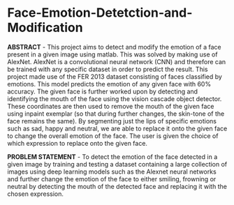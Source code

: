 # Face-Emotion-Detetction-and-Modification

**ABSTRACT** - This project aims to detect and modify the emotion of a face present in a given image using
matlab. This was solved by making use of AlexNet. AlexNet is a convolutional neural network
(CNN) and therefore can be trained with any specific dataset in order to predict the result. This
project made use of the FER 2013 dataset consisting of faces classified by emotions. This
model predicts the emotion of any given face with 60% accuracy. The given face is further
worked upon by detecting and identifying the mouth of the face using the vision cascade object
detector. These coordinates are then used to remove the mouth of the given face using inpaint
exemplar (so that during further changes, the skin-tone of the face remains the same). By
segmenting just the lips of specific emotions such as sad, happy and neutral, we are able to
replace it onto the given face to change the overall emotion of the face. The user is given the
choice of which expression to replace onto the given face.


**PROBLEM STATEMENT** - To detect the emotion of the face detected in a given image by training and testing a dataset containing a large collection of images using deep learning models such as the Alexnet neural networks and further change the emotion of the face to either smiling, frowning or neutral by detecting the mouth of the detected face and replacing it with the chosen expression.
